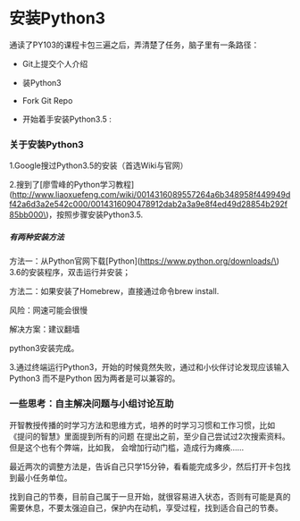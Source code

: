 # 安装Python3

通读了PY103的课程卡包三遍之后，弄清楚了任务，脑子里有一条路径：

- Git上提交个人介绍

- 装Python3

- Fork Git Repo  

- 开始着手安装Python3.5 :



### 关于安装Python3



1.Google搜过Python3.5的安装（首选Wiki与官网）

2.搜到了\[廖雪峰的Python学习教程\]\(http://www.liaoxuefeng.com/wiki/0014316089557264a6b348958f449949df42a6d3a2e542c000/0014316090478912dab2a3a9e8f4ed49d28854b292f85bb000\)，按照步骤安装Python3.5.



##### 有两种安装方法

方法一：从Python官网下载\[Python\]\(https://www.python.org/downloads/\) 3.6的安装程序，双击运行并安装；

方法二：如果安装了Homebrew，直接通过命令brew install.

风险：网速可能会很慢

解决方案：建议翻墙

python3安装完成。



3.通过终端运行Python3，开始的时候竟然失败，通过和小伙伴讨论发现应该输入 Python3 而不是Python 因为两者是可以兼容的。



### 一些思考：自主解决问题与小组讨论互助



开智教授传播的时学习方法和思维方式，培养的时学习习惯和工作习惯，比如 《提问的智慧》里面提到所有的问题 在提出之前，至少自己尝试过2次搜索资料。但是这个也有个弊端，比如我， 会增加行动门槛，造成行为瘫痪……

最近两次的调整方法是，告诉自己只学15分钟，看看能完成多少，然后打开卡包找到最小任务单位。

找到自己的节奏，目前自己属于一旦开始，就很容易进入状态，否则有可能是真的需要休息，不要太强迫自己，保护内在动机，享受过程，找到适合自己的节奏。

